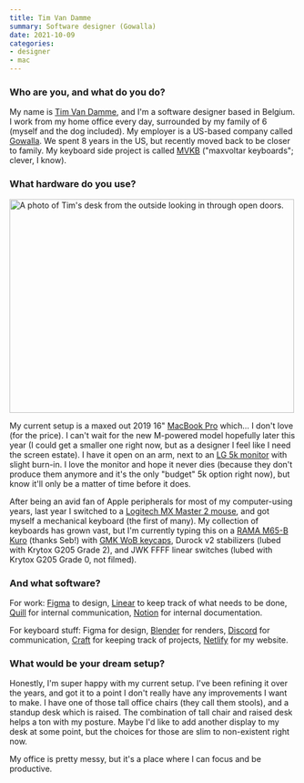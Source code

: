 ```yaml
---
title: Tim Van Damme
summary: Software designer (Gowalla)
date: 2021-10-09
categories:
- designer
- mac
---
```


### Who are you, and what do you do?

My name is [Tim Van Damme](https://www.timvandamme.com/ "Tim's website."), and I'm a software designer based in Belgium. I work from my home office every day, surrounded by my family of 6 (myself and the dog included). My employer is a US-based company called [Gowalla][]. We spent 8 years in the US, but recently moved back to be closer to family. My keyboard side project is called [MVKB](https://mvkb.com/ "Tim's mechanical keyboard projects.") ("maxvoltar keyboards"; clever, I know).

### What hardware do you use?

<img src="/images/interviews/tim.van.damme/desk.jpg" width="500" height="375" alt="A photo of Tim's desk from the outside looking in through open doors." class="detail">

My current setup is a maxed out 2019 16" [MacBook Pro][macbook-pro] which… I don't love (for the price). I can't wait for the new M-powered model hopefully later this year (I could get a smaller one right now, but as a designer I feel like I need the screen estate). I have it open on an arm, next to an [LG 5k monitor][ultrafine-5k] with slight burn-in. I love the monitor and hope it never dies (because they don't produce them anymore and it's the only "budget" 5k option right now), but know it'll only be a matter of time before it does.

After being an avid fan of Apple peripherals for most of my computer-using years, last year I switched to a [Logitech MX Master 2 mouse][mx-master-2], and got myself a mechanical keyboard (the first of many). My collection of keyboards has grown vast, but I'm currently typing this on a [RAMA M65-B Kuro][m65-b] (thanks Seb!) with [GMK WoB keycaps][wob], Durock v2 stabilizers (lubed with Krytox G205 Grade 2), and JWK FFFF linear switches (lubed with Krytox G205 Grade 0, not filmed).

### And what software?

For work: [Figma][] to design, [Linear][] to keep track of what needs to be done, [Quill][] for internal communication, [Notion][] for internal documentation.

For keyboard stuff: Figma for design, [Blender][] for renders, [Discord][] for communication, [Craft][] for keeping track of projects, [Netlify][] for my website.

### What would be your dream setup?

Honestly, I'm super happy with my current setup. I've been refining it over the years, and got it to a point I don't really have any improvements I want to make. I have one of those tall office chairs (they call them stools), and a standup desk which is raised. The combination of tall chair and raised desk helps a ton with my posture. Maybe I'd like to add another display to my desk at some point, but the choices for those are slim to non-existent right now.

My office is pretty messy, but it's a place where I can focus and be productive.

[blender]: https://www.blender.org/ "A free, open-source 3D renderer."
[craft]: https://www.invisionapp.com/craft/ "A collection of design plugins."
[discord]: https://discordapp.com/ "A voice and text chat service."
[figma]: https://www.figma.com/ "A collaborative design prototype service."
[gowalla]: https://en.wikipedia.org/wiki/Gowalla "A location/story tracking service."
[linear]: https://linear.app/ "An issue tracking service."
[m65-b]: https://rama.works/m65-b/ "A mechanical keyboard."
[macbook-pro]: https://www.apple.com/macbook-pro/ "A laptop."
[mx-master-2]: https://support.logi.com/hc/en-us/articles/360023462393-MX-MASTER-2S-WIRELESS-MOUSE-Technical-Specifications "A wireless mouse."
[netlify]: https://www.netlify.com/ "A service for hosting websites and web apps."
[notion]: https://www.notion.so/ "A collaborative wiki service."
[quill]: http://web.archive.org/web/20221005034759/https://quill.chat// "A group messaging service."
[ultrafine-5k]: http://web.archive.org/web/20190711102445/https://www.apple.com/shop/product/HKN62LL/A/lg-ultrafine-5k-display "A 27 inch monitor."
[wob]: https://drop.com/buy/gmk-white-on-black-custom-keycap-set "Custom keycaps for mechanical keyboards."
